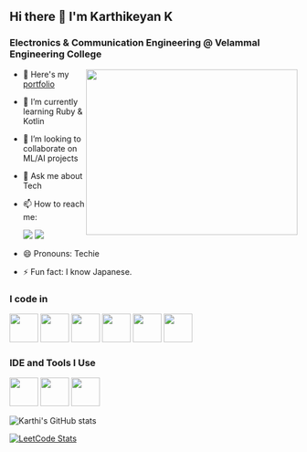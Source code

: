 ## Hi there 👋 I'm Karthikeyan K

### Electronics & Communication Engineering @ Velammal Engineering College
<img align="right" width="370" height="290" src="https://i.pinimg.com/originals/47/f0/34/47f0342cec72b800463bf003eac1257e.gif">

- 🔭 Here's my [portfolio](https://.web.app/)                                                 
- 🌱 I’m currently learning Ruby & Kotlin 
- 👯 I’m looking to collaborate on ML/AI projects
- 💬 Ask me about Tech
- 📫 How to reach me:

  [<img src="https://img.shields.io/badge/Gmail-D14836?style=for-the-badge&logo=gmail&logoColor=white" />](mailto:Karthikeyan02116k@gmail.com)
  [<img src="https://img.shields.io/badge/Instagram-E4405F?style=for-the-badge&logo=instagram&logoColor=white" />](https://instagram.com/itz_karthi_k_)

- 😄 Pronouns: Techie
- ⚡ Fun fact: I know Japanese.

### I code in
<img height="50" width="50" src="https://img.icons8.com/color/48/000000/python.png" /> <img height="50" width="50" src="https://img.icons8.com/color/48/000000/java-coffee-cup-logo.png" /> <img height="50" width="50" src="https://img.icons8.com/color/48/000000/c-plus-plus-logo.png" /> <img height="50" width="50" src="https://img.icons8.com/color/48/000000/html-5.png" /> <img height="50" width="50" src="https://img.icons8.com/color/48/000000/css3.png" /> <img height="50" width="50" src="https://img.icons8.com/color/48/000000/javascript.png"/>

### IDE and Tools I Use
<img height="50" width="50" src="https://img.icons8.com/color/48/000000/visual-studio-code-2019.png"/> <img height="50" width="50" src="https://img.icons8.com/dusk/64/000000/anaconda.png"/> <img height="50" width="50" src="https://img.icons8.com/doodle/48/000000/canva.png"/>

![Karthi's GitHub stats](https://github-readme-stats.vercel.app/api?username=karthi-keyank&theme=dark&show_icons=true&hide=issues,contribs)

[![LeetCode Stats](https://leetcard.jacoblin.cool/5ncMbbzMUz?ext=contest&theme=dark)](https://leetcode.com/5ncMbbzMUz)
